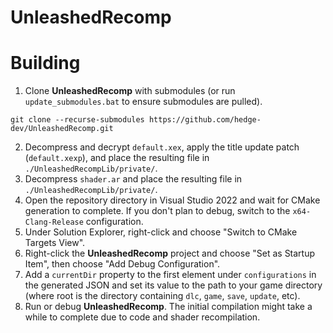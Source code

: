 # UnleashedRecomp
# Building
1. Clone **UnleashedRecomp** with submodules (or run `update_submodules.bat` to ensure submodules are pulled).
```
git clone --recurse-submodules https://github.com/hedge-dev/UnleashedRecomp.git
```
2. Decompress and decrypt `default.xex`, apply the title update patch (`default.xexp`), and place the resulting file in `./UnleashedRecompLib/private/`.
3. Decompress `shader.ar` and place the resulting file in `./UnleashedRecompLib/private/`.
4. Open the repository directory in Visual Studio 2022 and wait for CMake generation to complete. If you don't plan to debug, switch to the `x64-Clang-Release` configuration.
5. Under Solution Explorer, right-click and choose "Switch to CMake Targets View".
6. Right-click the **UnleashedRecomp** project and choose "Set as Startup Item", then choose "Add Debug Configuration".
7. Add a `currentDir` property to the first element under `configurations` in the generated JSON and set its value to the path to your game directory (where root is the directory containing `dlc`, `game`, `save`, `update`, etc).
8. Run or debug **UnleashedRecomp**. The initial compilation might take a while to complete due to code and shader recompilation.
